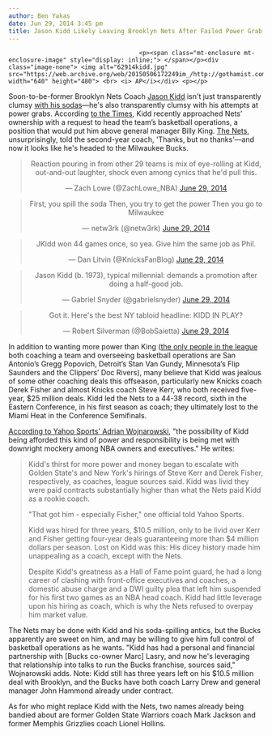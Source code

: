 ```yaml
---
author: Ben Yakas
date: Jun 29, 2014 3:45 pm
title: Jason Kidd Likely Leaving Brooklyn Nets After Failed Power Grab
---
```


	
										<p><span class="mt-enclosure mt-enclosure-image" style="display: inline;"> </span></p><div class="image-none"> <img alt="62914kidd.jpg" src="https://web.archive.org/web/20150506172249im_/http://gothamist.com/attachments/byakas/62914kidd.jpg" width="640" height="480"> <br> <i> AP</i></div> <p></p>

<p>Soon-to-be-former Brooklyn Nets Coach <a href="https://web.archive.org/web/20150506172249/http://gothamist.com/tags/jasonkidd">Jason Kidd</a> isn&apos;t just transparently clumsy <a href="https://web.archive.org/web/20150506172249/http://gothamist.com/2013/11/29/jason_kidd_fined_50000_for_spilled.php">with his sodas</a>&#x2014;he&apos;s also transparently clumsy with his attempts at power grabs. According <a href="https://web.archive.org/web/20150506172249/http://www.nytimes.com/2014/06/30/sports/basketball/jason-kidd-nets-bucks.html?_r=1&amp;smid%3D=tw-nytsports">to the Times</a>, Kidd recently approached Nets&#x2019; ownership with a request to head the team&#x2019;s basketball operations, a position that would put him above general manager Billy King. <a href="https://web.archive.org/web/20150506172249/http://gothamist.com/tags/nets">The Nets</a>, unsurprisingly, told the second-year coach, &apos;Thanks, but no thanks&apos;&#x2014;and now it looks like he&apos;s headed to the Milwaukee Bucks.</p>

<center><blockquote class="twitter-tweet" lang="en"><p>Reaction pouring in from other 29 teams is mix of eye-rolling at Kidd, out-and-out laughter, shock even among cynics that he&apos;d pull this.</p>&#x2014; Zach Lowe (@ZachLowe_NBA) <a href="https://web.archive.org/web/20150506172249/https://twitter.com/ZachLowe_NBA/statuses/483239434352345088">June 29, 2014</a></blockquote>
<script async src="//web.archive.org/web/20150506172249js_/http://platform.twitter.com/widgets.js" charset="utf-8"></script></center>

<center><blockquote class="twitter-tweet" lang="en"><p>First, you spill the soda
Then, you try to get the power 
Then you go to Milwaukee</p>&#x2014; netw3rk (@netw3rk) <a href="https://web.archive.org/web/20150506172249/https://twitter.com/netw3rk/statuses/483255684478140416">June 29, 2014</a></blockquote>
<script async src="//web.archive.org/web/20150506172249js_/http://platform.twitter.com/widgets.js" charset="utf-8"></script></center>

<center><blockquote class="twitter-tweet" lang="en"><p>JKidd won 44 games once, so yea. Give him the same job as Phil.</p>&#x2014; Dan Litvin (@KnicksFanBlog) <a href="https://web.archive.org/web/20150506172249/https://twitter.com/KnicksFanBlog/statuses/483263798778662912">June 29, 2014</a></blockquote>
<script async src="//web.archive.org/web/20150506172249js_/http://platform.twitter.com/widgets.js" charset="utf-8"></script></center>

<center><blockquote class="twitter-tweet" lang="en"><p>Jason Kidd (b. 1973), typical millennial: demands a promotion after doing a half-good job.</p>&#x2014; Gabriel Snyder (@gabrielsnyder) <a href="https://web.archive.org/web/20150506172249/https://twitter.com/gabrielsnyder/statuses/483241319557763072">June 29, 2014</a></blockquote>
<script async src="//web.archive.org/web/20150506172249js_/http://platform.twitter.com/widgets.js" charset="utf-8"></script></center>

<center><blockquote class="twitter-tweet" lang="en"><p>Got it. Here&apos;s the best NY tabloid headline: KIDD IN PLAY?</p>&#x2014; Robert Silverman (@BobSaietta) <a href="https://web.archive.org/web/20150506172249/https://twitter.com/BobSaietta/statuses/483120956785688576">June 29, 2014</a></blockquote>
<script async src="//web.archive.org/web/20150506172249js_/http://platform.twitter.com/widgets.js" charset="utf-8"></script></center>

<p>In addition to wanting more power than King (<a href="https://web.archive.org/web/20150506172249/http://nypost.com/2014/06/28/denied-promotion-jason-kidd-gets-ok-to-talk-with-bucks/">the only people in the league</a> both coaching a team and overseeing basketball operations are San Antonio&#x2019;s Gregg Popovich, Detroit&#x2019;s Stan Van Gundy, Minnesota&#x2019;s Flip Saunders and the Clippers&#x2019; Doc Rivers), many believe that Kidd was jealous of some other coaching deals this offseason, particularly new Knicks coach Derek Fisher and almost Knicks coach Steve Kerr, who both received five-year, $25 million deals. Kidd led the Nets to a 44-38 record, sixth in the Eastern Conference, in his first season as coach; they ultimately lost to the Miami Heat in the Conference Semifinals.</p>

<p><a href="https://web.archive.org/web/20150506172249/http://sports.yahoo.com/news/jason-kidd-in-talks-to-run-bucks--basketball-operations-after-failed-power-play-with-nets-072327526.html">According to Yahoo Sports&apos; Adrian Wojnarowski</a>, &quot;the possibility of Kidd being afforded this kind of power and responsibility is being met with downright mockery among NBA owners and executives.&quot; He writes:</p>

<blockquote>Kidd&apos;s thirst for more power and money began to escalate with Golden State&apos;s and New York&apos;s hirings of Steve Kerr and Derek Fisher, respectively, as coaches, league sources said. Kidd was livid they were paid contracts substantially higher than what the Nets paid Kidd as a rookie coach.

<p>&quot;That got him - especially Fisher,&quot; one official told Yahoo Sports.</p>

<p>Kidd was hired for three years, $10.5 million, only to be livid over Kerr and Fisher getting four-year deals guaranteeing more than $4 million dollars per season. Lost on Kidd was this: His dicey history made him unappealing as a coach, except with the Nets.</p>

<p>Despite Kidd&apos;s greatness as a Hall of Fame point guard, he had a long career of clashing with front-office executives and coaches, a domestic abuse charge and a DWI guilty plea that left him suspended for his first two games as an NBA head coach. Kidd had little leverage upon his hiring as coach, which is why the Nets refused to overpay him market value.</p></blockquote><p></p>

<p>The Nets may be done with Kidd and his soda-spilling antics, but the Bucks apparently are sweet on him, and may be willing to give him full control of basketball operations as he wants. &quot;Kidd has had a personal and financial partnership with [Bucks co-owner Marc] Lasry, and now he&apos;s leveraging that relationship into talks to run the Bucks franchise, sources said,&quot; Wojnarowski adds. Note: Kidd still has three years left on his $10.5 million deal with Brooklyn, and the Bucks have both coach Larry Drew and general manager John Hammond already under contract.</p>

<p>As for who might replace Kidd with the Nets, two names already being bandied about are former Golden State Warriors coach Mark Jackson and former Memphis Grizzlies coach Lionel Hollins. </p>					
										
									
				